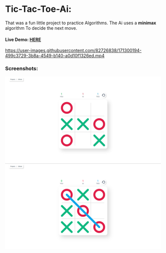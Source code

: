 # Tic-Tac-Toe-Ai:

That was a fun little project to practice Algorithms.
The Ai uses a **minimax** algorithm To decide the next move.

#### Live Demo: [HERE](https://tic-tac-toe-33.netlify.app/)

https://user-images.githubusercontent.com/82726838/171300194-499c3729-3b8a-4549-b140-a0d10f1326ed.mp4

### Screenshots:

![](./screenshots/01.png)
![](./screenshots/02.png)
